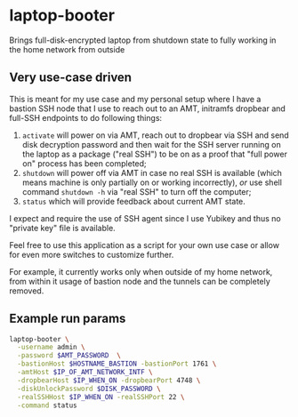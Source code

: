 # laptop-booter

Brings full-disk-encrypted laptop from shutdown state to fully working in the home network from outside

## Very use-case driven

This is meant for my use case and my personal setup where I have a bastion SSH node
that I use to reach out to an AMT, initramfs dropbear and full-SSH endpoints to do following things:

1. `activate` will power on via AMT, reach out to dropbear via SSH and send disk decryption password 
  and then wait for the SSH server running on the laptop as a package ("real SSH") 
  to be on as a proof that "full power on" process has been completed;
2. `shutdown` will power off via AMT in case no real SSH is available 
  (which means machine is only partially on or working incorrectly), 
  _or_ use shell command `shutdown -h` via "real SSH" to turn off the computer;
3. `status` which will provide feedback about current AMT state.

I expect and require the use of SSH agent since I use Yubikey and thus no "private key" file is available.

Feel free to use this application as a script for your own use case or allow for even more switches to customize further.

For example, it currently works only when outside of my home network, from within it usage of bastion node
and the tunnels can be completely removed.
 
## Example run params

```bash
laptop-booter \
  -username admin \
  -password $AMT_PASSWORD  \
  -bastionHost $HOSTNAME_BASTION -bastionPort 1761 \
  -amtHost $IP_OF_AMT_NETWORK_INTF \
  -dropbearHost $IP_WHEN_ON -dropbearPort 4748 \
  -diskUnlockPassword $DISK_PASSWORD \
  -realSSHHost $IP_WHEN_ON -realSSHPort 22 \
  -command status
```
